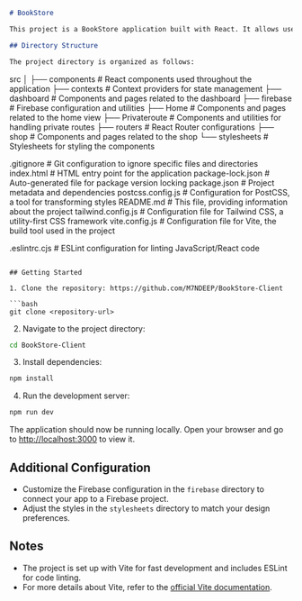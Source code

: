 ```markdown
# BookStore

This project is a BookStore application built with React. It allows users to manage their books, provides a dashboard for administrative tasks, and includes a shop for browsing and purchasing books.

## Directory Structure

The project directory is organized as follows:

```
src
│
├── components      # React components used throughout the application
├── contexts        # Context providers for state management
├── dashboard       # Components and pages related to the dashboard
├── firebase        # Firebase configuration and utilities
├── Home            # Components and pages related to the home view
├── Privateroute     # Components and utilities for handling private routes
├── routers         # React Router configurations
├── shop            # Components and pages related to the shop
└── stylesheets     # Stylesheets for styling the components

.gitignore           # Git configuration to ignore specific files and directories
index.html           # HTML entry point for the application
package-lock.json    # Auto-generated file for package version locking
package.json         # Project metadata and dependencies
postcss.config.js    # Configuration for PostCSS, a tool for transforming styles
README.md            # This file, providing information about the project
tailwind.config.js   # Configuration file for Tailwind CSS, a utility-first CSS framework
vite.config.js       # Configuration file for Vite, the build tool used in the project

.eslintrc.cjs        # ESLint configuration for linting JavaScript/React code
```

## Getting Started

1. Clone the repository: https://github.com/M7NDEEP/BookStore-Client

```bash
git clone <repository-url>
```

2. Navigate to the project directory:

```bash
cd BookStore-Client
```

3. Install dependencies:

```bash 
npm install
```

4. Run the development server:

```bash
npm run dev
```

The application should now be running locally. Open your browser and go to [http://localhost:3000](http://localhost:3000) to view it.

## Additional Configuration

- Customize the Firebase configuration in the `firebase` directory to connect your app to a Firebase project.
- Adjust the styles in the `stylesheets` directory to match your design preferences.

## Notes

- The project is set up with Vite for fast development and includes ESLint for code linting.
- For more details about Vite, refer to the [official Vite documentation](https://vitejs.dev/).
```
